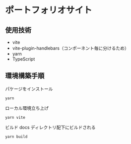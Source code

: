 # ポートフォリオサイト

## 使用技術

- vite
- vite-plugin-handlebars（コンポーネント毎に分けるため）
- yarn
- TypeScript

## 環境構築手順

パケージをインストール

```
yarn
```

ローカル環境立ち上げ

```
yarn vite
```

ビルド
docs ディレクトリ配下にビルドされる

```
yarn build
```
